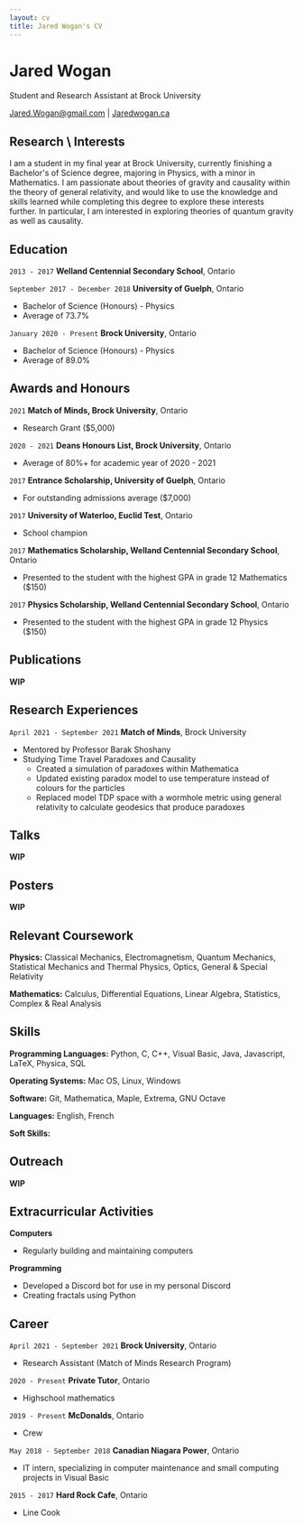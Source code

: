 ```yaml
---
layout: cv
title: Jared Wogan's CV
---
```

# Jared Wogan
Student and Research Assistant at Brock University

<div id="webaddress">
<a href="mailto:jared.wogan@gmail.com">Jared.Wogan@gmail.com</a>
| <a href="https://jaredwogan.ca">Jaredwogan.ca</a>
</div>


## Research \ Interests

I am a student in my final year at Brock University, currently finishing a Bachelor's of Science degree,
majoring in Physics, with a minor in Mathematics. I am passionate about theories of gravity and causality
within the theory of general relativity, and would like to use the knowledge and skills learned while
completing this degree to explore these interests further. In particular, I am interested in exploring
theories of quantum gravity as well as causality.


## Education

`2013 - 2017`
__Welland Centennial Secondary School__, Ontario

`September 2017 - December 2018`
__University of Guelph__, Ontario
- Bachelor of Science (Honours) - Physics
- Average of 73.7%

`January 2020 - Present`
__Brock University__, Ontario
- Bachelor of Science (Honours) - Physics
- Average of 89.0%


## Awards and Honours

`2021`
__Match of Minds, Brock University__, Ontario
- Research Grant ($5,000)

`2020 - 2021`
__Deans Honours List, Brock University__, Ontario
- Average of 80%+ for academic year of 2020 - 2021

`2017`
__Entrance Scholarship, University of Guelph__, Ontario
- For outstanding admissions average ($7,000)

`2017`
__University of Waterloo, Euclid Test__, Ontario
- School champion

`2017`
__Mathematics Scholarship, Welland Centennial Secondary School__, Ontario
- Presented to the student with the highest GPA in grade 12 Mathematics ($150)

`2017`
__Physics Scholarship, Welland Centennial Secondary School__, Ontario
- Presented to the student with the highest GPA in grade 12 Physics ($150)


## Publications
__WIP__


## Research Experiences
`April 2021 - September 2021`
__Match of Minds__, Brock University
- Mentored by Professor Barak Shoshany
- Studying Time Travel Paradoxes and Causality
    - Created a simulation of paradoxes within Mathematica
    - Updated existing paradox model to use temperature instead of colours for the particles
    - Replaced model TDP space with a wormhole metric using general relativity to calculate geodesics that produce paradoxes


## Talks
__WIP__


## Posters
__WIP__


## Relevant Coursework
__Physics:__ Classical Mechanics, Electromagnetism, Quantum Mechanics, Statistical Mechanics and Thermal Physics, Optics, General & Special Relativity

__Mathematics:__ Calculus, Differential Equations, Linear Algebra, Statistics, Complex & Real Analysis


## Skills
__Programming Languages:__ Python, C, C++, Visual Basic, Java, Javascript, LaTeX, Physica, SQL

__Operating Systems:__ Mac OS, Linux, Windows

__Software:__ Git, Mathematica, Maple, Extrema, GNU Octave

__Languages:__ English, French

__Soft Skills:__


## Outreach
__WIP__


## Extracurricular Activities
__Computers__
- Regularly building and maintaining computers

__Programming__
- Developed a Discord bot for use in my personal Discord
- Creating fractals using Python

## Career

`April 2021 - September 2021`
__Brock University__, Ontario
- Research Assistant (Match of Minds Research Program)

`2020 - Present`
__Private Tutor__, Ontario
- Highschool mathematics

`2019 - Present`
__McDonalds__, Ontario
- Crew

`May 2018 - September 2018`
__Canadian Niagara Power__, Ontario
- IT intern, specializing in computer maintenance and small computing projects in Visual Basic

`2015 - 2017`
__Hard Rock Cafe__, Ontario
- Line Cook







